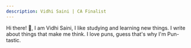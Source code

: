 ```yaml
---
description: Vidhi Saini | CA Finalist
---
```


Hi there! 👋, I am Vidhi Saini, I like studying and learning new things. I write about things that make me think. I love puns, guess that's why I'm Pun-tastic. 